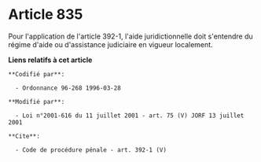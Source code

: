 # Article 835

Pour l'application de l'article 392-1, l'aide juridictionnelle doit s'entendre du régime d'aide ou d'assistance judiciaire en
vigueur localement.

**Liens relatifs à cet article**

	**Codifié par**:

	  - Ordonnance 96-268 1996-03-28

	**Modifié par**:

	  - Loi n°2001-616 du 11 juillet 2001 - art. 75 (V) JORF 13 juillet 2001

	**Cite**:

	  - Code de procédure pénale - art. 392-1 (V)
